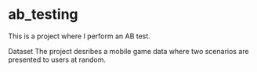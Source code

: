 # ab_testing

This is a project where I perform an AB test. 

Dataset
 The project desribes a mobile game data where two scenarios are presented to users at random.
